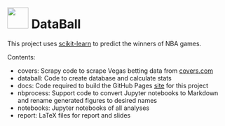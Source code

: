 # <img src="https://raw.github.com/klane/databall/master/docs/favicon.ico" width="48"> DataBall

This project uses [scikit-learn](http://scikit-learn.org/stable/) to predict the winners of NBA games.

Contents:
- covers: Scrapy code to scrape Vegas betting data from [covers.com](http://covers.com)
- databall: Code to create database and calculate stats
- docs: Code required to build the GitHub Pages [site](https://klane.github.io/databall/) for this project
- nbprocess: Support code to convert Jupyter notebooks to Markdown and rename generated figures to desired names
- notebooks: Jupyter notebooks of all analyses
- report: LaTeX files for report and slides
